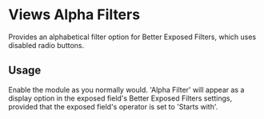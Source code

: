 # Views Alpha Filters

Provides an alphabetical filter option for Better Exposed Filters, which uses
disabled radio buttons.

## Usage

Enable the module as you normally would. 'Alpha Filter' will appear as a display
option in the exposed field's Better Exposed Filters settings, provided that the
exposed field's operator is set to 'Starts with'.
